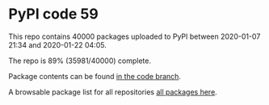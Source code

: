 # PyPI code 59

This repo contains 40000 packages uploaded to PyPI between 
2020-01-07 21:34 and 2020-01-22 04:05.

The repo is 89% (35981/40000) complete.

Package contents can be found [in the code branch](https://github.com/pypi-data/pypi-mirror-59/tree/code/packages).

A browsable package list for all repositories [all packages here](https://pypi-data.github.io/website/repositories/pypi-mirror-59).


